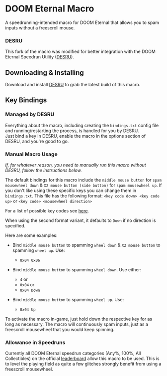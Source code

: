 # DOOM Eternal Macro

A speedrunning-intended macro for DOOM Eternal that allows you to spam inputs without a freescroll mouse.

### DESRU

This fork of the macro was modified for better integration with the DOOM Eternal Speedrun Utility ([DESRU](https://github.com/bowsr/DESRU)).

## Downloading & Installing

Download and install [DESRU](https://github.com/bowsr/DESRU/releases/latest) to grab the latest build of this macro.

## Key Bindings

### Managed by DESRU

Everything about the macro, including creating the `bindings.txt` config file and running/restarting the process, is handled for you by DESRU.  
Just bind a key in DESRU, enable the macro in the options section of DESRU, and you're good to go.

### Manual Macro Usage

*If, for whatever reason, you need to manually run this macro without DESRU, follow the instructions below.*

The default bindings for this macro include the `middle mouse button` for `spam mousewheel down` & `X2 mouse button (side button)` for `spam mousewheel up`. If you don't like using these specific keys you can change them in `bindings.txt`. This file has the following format:
`<key code down> <key code up>` or
`<key code> <mousewheel direction>`

For a list of possible key codes see [here](https://docs.microsoft.com/en-us/windows/win32/inputdev/virtual-key-codes).

When using the second format variant, it defaults to `Down` if no direction is specified.

Here are some examples:

- Bind `middle mouse button` to spamming `wheel down` & `X2 mouse button` to spamming `wheel up`. Use:
    - `0x04 0x06`
    
- Bind `middle mouse button` to spamming `wheel down`. Use either:
    - `4` or
    - `0x04` or
    - `0x04 Down`
    
- Bind `middle mouse button` to spamming `wheel up`. Use:
    - `0x04 Up` 

To activate the macro in-game, just hold down the respective key for as long as necessary. The macro will continuously spam inputs, just as a freescroll mousewheel that you would keep spinning.

### Allowance in Speedruns

Currently all DOOM Eternal speedrun categories (Any%, 100%, All Collectibles) on the official [leaderboard](https://www.speedrun.com/doom_eternal) allow this macro to be used. This is to level the playing field as quite a few glitches strongly benefit from using a freescroll mousewheel.
